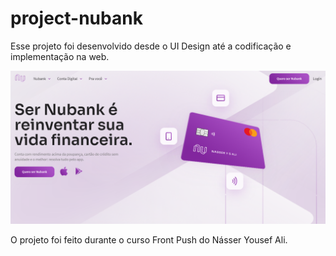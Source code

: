 # project-nubank
Esse projeto foi desenvolvido desde o UI Design até a codificação e implementação na web. 

![Nubank](img/nubank-readme.png)

O projeto foi feito durante o curso Front Push do Násser Yousef Ali.